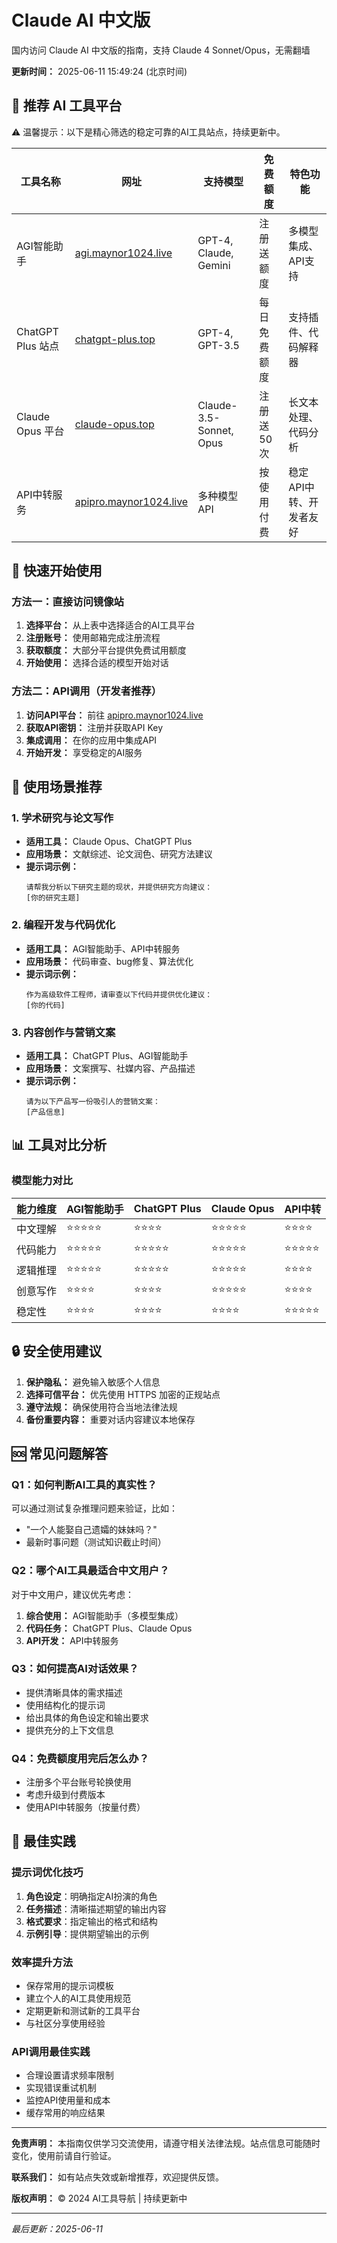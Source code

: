 
# Claude AI 中文版
国内访问 Claude AI 中文版的指南，支持 Claude 4 Sonnet/Opus，无需翻墙

**更新时间：** 2025-06-11 15:49:24 (北京时间)

## 🚀 推荐 AI 工具平台

⚠️ 温馨提示：以下是精心筛选的稳定可靠的AI工具站点，持续更新中。

| 工具名称 | 网址 | 支持模型 | 免费额度 | 特色功能 |
| --- | --- | --- | --- | --- |
| AGI智能助手 | [agi.maynor1024.live](https://agi.maynor1024.live/list/#/) | GPT-4, Claude, Gemini | 注册送额度 | 多模型集成、API支持 |
| ChatGPT Plus 站点 | [chatgpt-plus.top](https://chatgpt-plus.top/) | GPT-4, GPT-3.5 | 每日免费额度 | 支持插件、代码解释器 |
| Claude Opus 平台 | [claude-opus.top](https://claude-opus.top/list) | Claude-3.5-Sonnet, Opus | 注册送50次 | 长文本处理、代码分析 |
| API中转服务 | [apipro.maynor1024.live](https://apipro.maynor1024.live/) | 多种模型API | 按使用付费 | 稳定API中转、开发者友好 |

## 📝 快速开始使用

### 方法一：直接访问镜像站

1. **选择平台：** 从上表中选择适合的AI工具平台
2. **注册账号：** 使用邮箱完成注册流程
3. **获取额度：** 大部分平台提供免费试用额度
4. **开始使用：** 选择合适的模型开始对话

### 方法二：API调用（开发者推荐）

1. **访问API平台：** 前往 [apipro.maynor1024.live](https://apipro.maynor1024.live/)
2. **获取API密钥：** 注册并获取API Key
3. **集成调用：** 在你的应用中集成API
4. **开始开发：** 享受稳定的AI服务

## 🔧 使用场景推荐

### 1. 学术研究与论文写作
- **适用工具：** Claude Opus、ChatGPT Plus
- **应用场景：** 文献综述、论文润色、研究方法建议
- **提示词示例：**
  ```
  请帮我分析以下研究主题的现状，并提供研究方向建议：
  [你的研究主题]
  ```

### 2. 编程开发与代码优化
- **适用工具：** AGI智能助手、API中转服务
- **应用场景：** 代码审查、bug修复、算法优化
- **提示词示例：**
  ```
  作为高级软件工程师，请审查以下代码并提供优化建议：
  [你的代码]
  ```

### 3. 内容创作与营销文案
- **适用工具：** ChatGPT Plus、AGI智能助手
- **应用场景：** 文案撰写、社媒内容、产品描述
- **提示词示例：**
  ```
  请为以下产品写一份吸引人的营销文案：
  [产品信息]
  ```

## 📊 工具对比分析

### 模型能力对比

| 能力维度 | AGI智能助手 | ChatGPT Plus | Claude Opus | API中转 |
| --- | --- | --- | --- | --- |
| 中文理解 | ⭐⭐⭐⭐⭐ | ⭐⭐⭐⭐ | ⭐⭐⭐⭐⭐ | ⭐⭐⭐⭐ |
| 代码能力 | ⭐⭐⭐⭐⭐ | ⭐⭐⭐⭐⭐ | ⭐⭐⭐⭐⭐ | ⭐⭐⭐⭐⭐ |
| 逻辑推理 | ⭐⭐⭐⭐⭐ | ⭐⭐⭐⭐⭐ | ⭐⭐⭐⭐⭐ | ⭐⭐⭐⭐ |
| 创意写作 | ⭐⭐⭐⭐ | ⭐⭐⭐⭐ | ⭐⭐⭐⭐⭐ | ⭐⭐⭐⭐ |
| 稳定性 | ⭐⭐⭐⭐ | ⭐⭐⭐⭐ | ⭐⭐⭐⭐ | ⭐⭐⭐⭐⭐ |

## 🔒 安全使用建议

1. **保护隐私：** 避免输入敏感个人信息
2. **选择可信平台：** 优先使用 HTTPS 加密的正规站点
3. **遵守法规：** 确保使用符合当地法律法规
4. **备份重要内容：** 重要对话内容建议本地保存

## 🆘 常见问题解答

### Q1：如何判断AI工具的真实性？
可以通过测试复杂推理问题来验证，比如：
- "一个人能娶自己遗孀的妹妹吗？"
- 最新时事问题（测试知识截止时间）

### Q2：哪个AI工具最适合中文用户？
对于中文用户，建议优先考虑：
1. **综合使用：** AGI智能助手（多模型集成）
2. **代码任务：** ChatGPT Plus、Claude Opus
3. **API开发：** API中转服务

### Q3：如何提高AI对话效果？
- 提供清晰具体的需求描述
- 使用结构化的提示词
- 给出具体的角色设定和输出要求
- 提供充分的上下文信息

### Q4：免费额度用完后怎么办？
- 注册多个平台账号轮换使用
- 考虑升级到付费版本
- 使用API中转服务（按量付费）

## 🎯 最佳实践

### 提示词优化技巧
1. **角色设定**：明确指定AI扮演的角色
2. **任务描述**：清晰描述期望的输出内容
3. **格式要求**：指定输出的格式和结构
4. **示例引导**：提供期望输出的示例

### 效率提升方法
- 保存常用的提示词模板
- 建立个人的AI工具使用规范
- 定期更新和测试新的工具平台
- 与社区分享使用经验

### API调用最佳实践
- 合理设置请求频率限制
- 实现错误重试机制
- 监控API使用量和成本
- 缓存常用的响应结果

---

**免责声明：** 本指南仅供学习交流使用，请遵守相关法律法规。站点信息可能随时变化，使用前请自行验证。

**联系我们：** 如有站点失效或新增推荐，欢迎提供反馈。

**版权声明：** © 2024 AI工具导航 | 持续更新中

---

*最后更新：2025-06-11*
